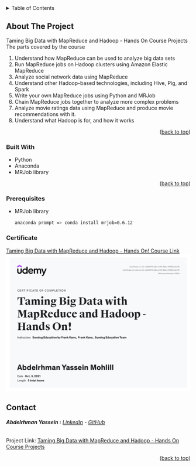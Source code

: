 <div id="top"></div>
<!--
*** Thanks for checking out the Best-README-Template. If you have a suggestion
*** that would make this better, please fork the repo and create a pull request
*** or simply open an issue with the tag "enhancement".
*** Don't forget to give the project a star!
*** Thanks again! Now go create something AMAZING! :D
-->



<!-- PROJECT SHIELDS -->
<!--
*** I'm using markdown "reference style" links for readability.
*** Reference links are enclosed in brackets [ ] instead of parentheses ( ).
*** See the bottom of this document for the declaration of the reference variables
*** for contributors-url, forks-url, etc. This is an optional, concise syntax you may use.
*** https://www.markdownguide.org/basic-syntax/#reference-style-links
-->




<!-- PROJECT LOGO -->




<!-- TABLE OF CONTENTS -->
<details>
  <summary>Table of Contents</summary>
  <ol>
    <li>
      <a href="#about-the-project">About The Project</a>
      <ul>
        <li><a href="#built-with">Built With</a></li>
      </ul>
    </li>
    <li><a href="#contact">Contact</a></li>
  </ol>
</details>



<!-- ABOUT THE PROJECT -->
## About The Project


Taming Big Data with MapReduce and Hadoop - Hands On Course Projects <br/>
The parts covered by the course<br/>
01. Understand how MapReduce can be used to analyze big data sets
02. Run MapReduce jobs on Hadoop clusters using Amazon Elastic MapReduce
03. Analyze social network data using MapReduce
04. Understand other Hadoop-based technologies, including Hive, Pig, and Spark
05. Write your own MapReduce jobs using Python and MRJob
06. Chain MapReduce jobs together to analyze more complex problems
07. Analyze movie ratings data using MapReduce and produce movie recommendations with it.
08. Understand what Hadoop is for, and how it works

<p align="right">(<a href="#top">back to top</a>)</p>



### Built With


* Python
* Anaconda
* MRJob library
<p align="right">(<a href="#top">back to top</a>)</p>



### Prerequisites

* MRJob library
  ```sh
  anaconda prompt => conda install mrjob=0.6.12
  ```


### Certificate
[Taming Big Data with MapReduce and Hadoop - Hands On! Course Link](https://www.udemy.com/certificate/UC-c1d35475-fa8a-4415-93bc-f15452cdcc76/)
![certificate](https://github.com/Abdelrhman-Yassein/Taming-Big-Data-with-MapReduce-and-Hadoop---Hands-On/blob/main/Taming%20Big%20Data%20with%20MapReduce%20and%20Hadoop%20-%20Hands%20On!%20.jpg?raw=true)

## Contact

######  **Abdelrhman Yassein  :**  [LinkedIn](https://www.linkedin.com/in/Abdelrhman-Yassein/) - [GitHub](https://github.com/Abdelrhman-Yassein?tab=repositories)


Project Link: [Taming Big Data with MapReduce and Hadoop - Hands On Course Projects ](https://github.com/Abdelrhman-Yassein/Taming-Big-Data-with-MapReduce-and-Hadoop---Hands-On)

<p align="right">(<a href="#top">back to top</a>)</p>


